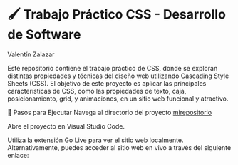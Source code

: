 # 🖌️ Trabajo Práctico CSS - Desarrollo de Software
Valentín Zalazar

Este repositorio contiene el trabajo práctico de CSS, donde se exploran distintas propiedades y técnicas del diseño web utilizando Cascading Style Sheets (CSS). El objetivo de este proyecto es aplicar las principales características de CSS, como las propiedades de texto, caja, posicionamiento, grid, y animaciones, en un sitio web funcional y atractivo.

🔧 Pasos para Ejecutar
Navega al directorio del proyecto:[mirepositorio](https://github.com/valen049/TP2-DESARROLLO)

Abre el proyecto en Visual Studio Code.

Utiliza la extensión Go Live para ver el sitio web localmente. Alternativamente, puedes acceder al sitio web en vivo a través del siguiente enlace:





